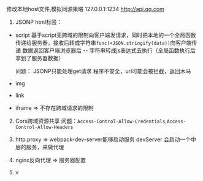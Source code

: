 修改本地host文件,模拟同源策略
127.0.0.1:1234 http://api.qq.com

1. JSONP
html标签：
- script
  基于script无跨域的限制向客户端发请求，同时把本地的一个全局函数传递给服务器，接收后转成字符串`func(+JSON.stringify(data))`向客户端传递
  数据返回客户端浏览器后 -- 字符串转成js表达式去执行（全局函数执行后拿到了服务器数据）

  问题：
  JSONP只能处理get请求
  程序不安全，url可能会被拦截，返回木马

- img
- link
- iframe
=> 不存在跨域请求的限制
2. Cors跨域资源共享
   问题：`Access-Control-Allow-Credentials`,`Access-Control-Allow-Headers`

3. http.proxy => webpack-dev-server能够启动服务
   devServer 会启动一个中层的服务，来做代理
4. nginx反向代理 => 服务器配置
   
5. v


